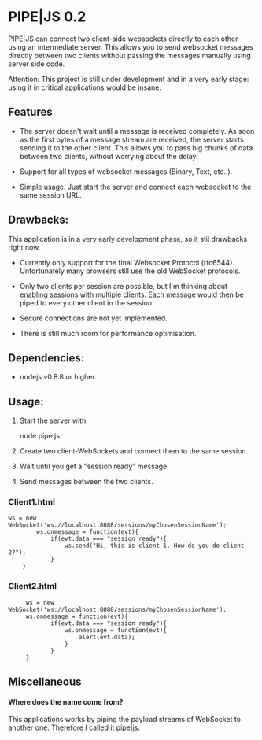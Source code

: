 PIPE|JS 0.2
===========

PIPE|JS can connect two client-side websockets directly to each other using an intermediate server. This allows you to send websocket messages directly between two clients without passing the messages manually using server side code. 

Attention: This project is still under development and in a very early stage:
using it in critical applications would be insane.

Features
--------

- The server doesn't wait until a message is received completely. As soon as the first bytes of a message stream are received, the server starts sending it to the other client. This allows you to pass big chunks of data between two clients, without worrying about the delay.

- Support for all types of websocket messages (Binary, Text, etc..).

- Simple usage. Just start the server and connect each websocket to the same session URL.


Drawbacks:
----------

This application is in a very early development phase, so it stil drawbacks right now.

- Currently only support for the final Websocket Protocol (rfc6544).
  Unfortunately many browsers still use the old WebSocket protocols.

- Only two clients per session are possible, but I'm thinking about enabling sessions with multiple clients. Each message would then be piped to every other client in the session.

- Secure connections are not yet implemented.

- There is still much room for performance optimisation.


Dependencies:
-------------

-   nodejs v0.8.8 or higher.


Usage:
------


1. Start the server with:

    node pipe.js


2. Create two client-WebSockets and connect them to the same session.

3. Wait until you get a "session ready" message.

4. Send messages between the two clients.

###	Client1.html ###

    ws = new WebSocket('ws://localhost:8088/sessions/myChosenSessionName'); 
			ws.onmessage = function(evt){
				if(evt.data === "session ready"){
					ws.send("Hi, this is client 1. How do you do client 2?");
				}
		}


### Client2.html ###

		 ws = new WebSocket('ws://localhost:8088/sessions/myChosenSessionName'); 
		 ws.onmessage = function(evt){
				if(evt.data === "session ready"){
					ws.onmessage = function(evt){
						alert(evt.data);
					}
				}
	 	 }


Miscellaneous
-------------

#### Where does the name come from? ####

This applications works by piping the payload streams of WebSocket to
another one. Therefore I called it pipe|js.



